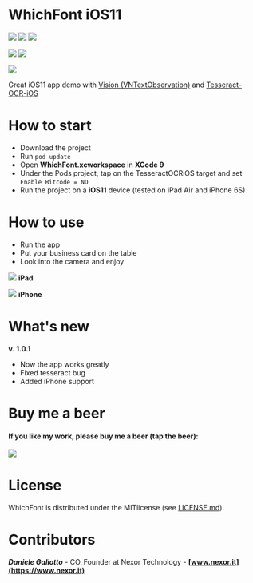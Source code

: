 WhichFont iOS11
=================
![](https://img.shields.io/badge/Swift-4.x-orange.svg?style=flat)
![](https://img.shields.io/badge/Platforms-iOS-lightgray.svg?style=flat)
[![](https://img.shields.io/badge/License-MIT-lightgray.svg?style=flat)](https://github.com/gali8/WhichFont/blob/master/LICENSE.md)

[![](https://img.shields.io/badge/Library-Apple%20Vision-blue.svg?style=flat)](https://developer.apple.com/documentation/vision)
[![](https://img.shields.io/badge/Library-Tesseract%20OCR%20iOS-blue.svg?style=flat)](https://github.com/gali8/Tesseract-OCR-iOS)

[![](https://img.shields.io/badge/Powered%20By-Nexor%20Technology%20%7C%20www.nexor.it-orange.svg?style=flat)](https://www.nexor.it) 

Great iOS11 app demo with [Vision (VNTextObservation)](https://developer.apple.com/documentation/vision) and [Tesseract-OCR-iOS](https://github.com/gali8/Tesseract-OCR-iOS)


# How to start
- Download the project
- Run `pod update`
- Open **WhichFont.xcworkspace** in **XCode 9**
- Under the Pods project, tap on the TesseractOCRiOS target and set `Enable Bitcode = NO`
- Run the project on a **iOS11** device (tested on iPad Air and iPhone 6S)


# How to use
- Run the app
- Put your business card on the table
- Look into the camera and enjoy

![](https://github.com/gali8/WhichFont/blob/master/snapshot.png?raw=true)
**iPad**

![](https://github.com/gali8/WhichFont/blob/master/snapshot_iphone.png?raw=true)
**iPhone**

# What's new
**v. 1.0.1**

- Now the app works greatly
- Fixed tesseract bug
- Added iPhone support


Buy me a beer
=================
#### If you like my work, please buy me a beer (tap the beer):
<p align="left">
<a href="http://www.g8production.com/Beer#_=_" alt="If you like my work, please buy me a beer ">
<img style="-webkit-user-select: none;" 
src="http://68.media.tumblr.com/3243ca9030c3fa14ca3042344ae3d510/tumblr_inline_ng26w7z8SG1qmlajm.png">
</a>
</p>

License
=================
 WhichFont is distributed under the MITlicense (see [LICENSE.md](https://github.com/gali8/WhichFont/blob/master/LICENSE)).

Contributors
=================
***Daniele Galiotto*** - CO_Founder at Nexor Technology -
**[www.nexor.it](https://www.nexor.it)**
